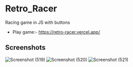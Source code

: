 # Retro_Racer
Racing game in JS with buttons
- Play game:- https://retro-racer.vercel.app/
## Screenshots
![Screenshot (519)](https://user-images.githubusercontent.com/75971776/129227713-fe721082-f49a-4df1-8122-be8fe1d075a9.png)
![Screenshot (520)](https://user-images.githubusercontent.com/75971776/129227779-1a623fae-b542-4d4b-9268-39d3d1b09a67.png)
![Screenshot (521)](https://user-images.githubusercontent.com/75971776/129227834-22dc027f-b2ad-46da-a71f-7776f11d5d9b.png)
